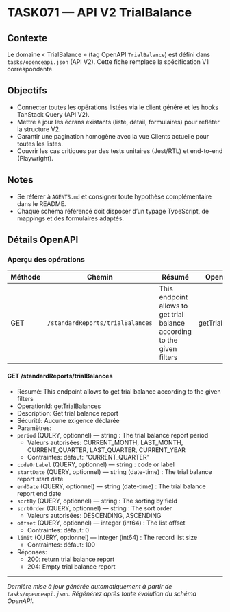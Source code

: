 # TASK071 — API V2 TrialBalance

## Contexte
Le domaine « TrialBalance » (tag OpenAPI `TrialBalance`) est défini dans `tasks/openceapi.json` (API V2). Cette fiche remplace la spécification V1 correspondante.

## Objectifs
- Connecter toutes les opérations listées via le client généré et les hooks TanStack Query (API V2).
- Mettre à jour les écrans existants (liste, détail, formulaires) pour refléter la structure V2.
- Garantir une pagination homogène avec la vue Clients actuelle pour toutes les listes.
- Couvrir les cas critiques par des tests unitaires (Jest/RTL) et end-to-end (Playwright).

## Notes
- Se référer à `AGENTS.md` et consigner toute hypothèse complémentaire dans le README.
- Chaque schéma référencé doit disposer d’un typage TypeScript, de mappings et des formulaires adaptés.

## Détails OpenAPI

### Aperçu des opérations

| Méthode | Chemin | Résumé | OperationId |
| --- | --- | --- | --- |
| GET | `/standardReports/trialBalances` | This endpoint allows to get trial balance according to the given filters | getTrialBalances |

#### GET /standardReports/trialBalances

- Résumé: This endpoint allows to get trial balance according to the given filters
- OperationId: getTrialBalances
- Description: Get trial balance report
- Sécurité: Aucune exigence déclarée
- Paramètres:
- `period` (QUERY, optionnel) — string : The trial balance report period
  - Valeurs autorisées: CURRENT_MONTH, LAST_MONTH, CURRENT_QUARTER, LAST_QUARTER, CURRENT_YEAR
  - Contraintes: défaut: "CURRENT_QUARTER"
- `codeOrLabel` (QUERY, optionnel) — string : code or label
- `startDate` (QUERY, optionnel) — string (date-time) : The trial balance report start date
- `endDate` (QUERY, optionnel) — string (date-time) : The trial balance report end date
- `sortBy` (QUERY, optionnel) — string : The sorting by field
- `sortOrder` (QUERY, optionnel) — string : The sort order
  - Valeurs autorisées: DESCENDING, ASCENDING
- `offset` (QUERY, optionnel) — integer (int64) : The list offset
  - Contraintes: défaut: 0
- `limit` (QUERY, optionnel) — integer (int64) : The record list size
  - Contraintes: défaut: 100
- Réponses:
  - 200: return trial balance report
  - 204: Empty trial balance report

---

_Dernière mise à jour générée automatiquement à partir de `tasks/openceapi.json`. Régénérez après toute évolution du schéma OpenAPI._
